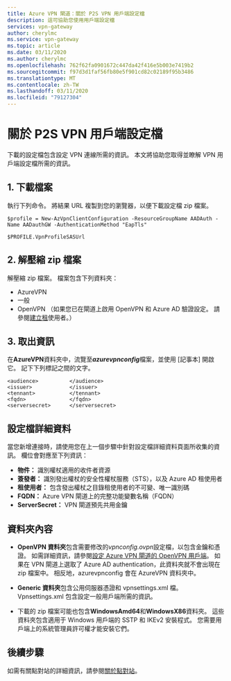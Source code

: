 ```yaml
---
title: Azure VPN 閘道：關於 P2S VPN 用戶端設定檔
description: 這可協助您使用用戶端設定檔
services: vpn-gateway
author: cherylmc
ms.service: vpn-gateway
ms.topic: article
ms.date: 03/11/2020
ms.author: cherylmc
ms.openlocfilehash: 762f62fa0901672c447da42f416e5b003e7419b2
ms.sourcegitcommit: f97d3d1faf56fb80e5f901cd82c02189f95b3486
ms.translationtype: MT
ms.contentlocale: zh-TW
ms.lasthandoff: 03/11/2020
ms.locfileid: "79127304"
---
```

# <a name="about-p2s-vpn-client-profiles"></a>關於 P2S VPN 用戶端設定檔

下載的設定檔包含設定 VPN 連線所需的資訊。 本文將協助您取得並瞭解 VPN 用戶端設定檔所需的資訊。

## <a name="1-download-the-file"></a>1. 下載檔案

執行下列命令。 將結果 URL 複製到您的瀏覽器，以便下載設定檔 zip 檔案。

```azurepowershell-interactive
$profile = New-AzVpnClientConfiguration -ResourceGroupName AADAuth -Name AADauthGW -AuthenticationMethod "EapTls"
   
$PROFILE.VpnProfileSASUrl
```

## <a name="2-extract-the-zip-file"></a>2. 解壓縮 zip 檔案

解壓縮 zip 檔案。 檔案包含下列資料夾：

* AzureVPN
* 一般
* OpenVPN （如果您已在閘道上啟用 OpenVPN 和 Azure AD 驗證設定。 請參閱[建立租](openvpn-azure-ad-tenant.md)使用者。）

## <a name="3-retrieve-information"></a>3. 取出資訊

在**AzureVPN**資料夾中，流覽至***azurevpnconfig***檔案，並使用 [記事本] 開啟它。 記下下列標記之間的文字。

```
<audience>          </audience>
<issuer>            </issuer>
<tennant>           </tennant>
<fqdn>              </fqdn>
<serversecret>      </serversecret>
```

## <a name="profile-details"></a>設定檔詳細資料

當您新增連接時，請使用您在上一個步驟中針對設定檔詳細資料頁面所收集的資訊。 欄位會對應至下列資訊：

   * **物件：** 識別權杖適用的收件者資源
   * **簽發者：** 識別發出權杖的安全性權杖服務（STS），以及 Azure AD 租使用者
   * **租使用者：** 包含發出權杖之目錄租使用者的不可變、唯一識別碼
   * **FQDN：** Azure VPN 閘道上的完整功能變數名稱（FQDN）
   * **ServerSecret：** VPN 閘道預先共用金鑰

## <a name="folder-contents"></a>資料夾內容

* **OpenVPN 資料夾**包含需要修改的*vpnconfig.ovpn*設定檔，以包含金鑰和憑證。 如需詳細資訊，請參閱[設定 Azure VPN 閘道的 OpenVPN 用戶端](vpn-gateway-howto-openvpn-clients.md#windows)。 如果在 VPN 閘道上選取了 Azure AD authentication，此資料夾就不會出現在 zip 檔案中。 相反地，azurevpnconfig 會在 AzureVPN 資料夾中。

* **Generic 資料夾**包含公用伺服器憑證和 vpnsettings.xml 檔。 Vpnsettings.xml 包含設定一般用戶端所需的資訊。

* 下載的 zip 檔案可能也包含**WindowsAmd64**和**WindowsX86**資料夾。 這些資料夾包含適用于 Windows 用戶端的 SSTP 和 IKEv2 安裝程式。 您需要用戶端上的系統管理員許可權才能安裝它們。

## <a name="next-steps"></a>後續步驟

如需有關點對站的詳細資訊，請參閱[關於點對站](point-to-site-about.md)。
